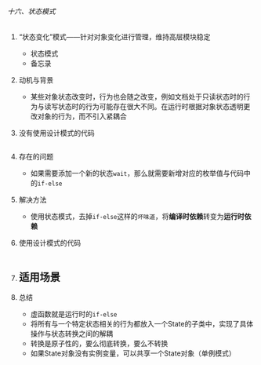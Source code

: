 ###### 十六、状态模式

1. “状态变化”模式——针对对象变化进行管理，维持高层模块稳定
    - 状态模式
    - 备忘录

2. 动机与背景
    - 某些对象状态改变时，行为也会随之改变，例如文档处于只读状态时的行为与读写状态时的行为可能存在很大不同。在运行时根据对象状态透明更改对象的行为，而不引入紧耦合

3. 没有使用设计模式的代码
```cpp

```

4. 存在的问题
    - 如果需要添加一个新的状态`wait`，那么就需要新增对应的枚举值与代码中的`if-else`

5. 解决方法
    - 使用状态模式，去掉`if-else`这样的`坏味道`，将**编译时依赖**转变为**运行时依赖**

6. 使用设计模式的代码
```cpp

```

7. 适用场景
    - 

8. 总结
    - 虚函数就是运行时的`if-else`
    - 将所有与一个特定状态相关的行为都放入一个State的子类中，实现了具体操作与状态转换之间的解耦
    - 转换是原子性的，要么彻底转换，要么不转换
    - 如果State对象没有实例变量，可以共享一个State对象（单例模式）